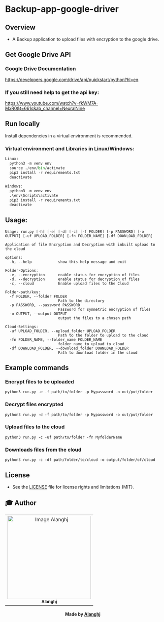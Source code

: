 # Backup-app-google-driver

## Overview
* A Backup application to upload files with encryption to the google drive.

## Get Google Drive API 
### Google Drive Documentation
  https://developers.google.com/drive/api/quickstart/python?hl=en
  
  
### If you still need help to get the api key:
  https://www.youtube.com/watch?v=fkWM7A-MxR0&t=661s&ab_channel=NeuralNine
    

## Run locally
Install dependencies in a virtual environment is recommended.

### Virtual environment and Libraries in Linux/Windows:

```python 
Linux:
  python3 -m venv env
  source ./env/bin/activate
  pip3 install -r requirements.txt
  deactivate
  
Windows:
  python3 -m venv env
  .\env\Scripts\activate
  pip3 install -r requirements.txt
  deactivate
```
## Usage:

```shell
Usage: run.py [-h] [-e] [-d] [-c] [-f FOLDER] [-p PASSWORD] [-o OUTPUT] [-uf UPLOAD_FOLDER] [-fn FOLDER_NAME] [-df DOWNLOAD_FOLDER]

Application of file Encryption and Decryption with inbuilt upload to the cloud

options:
  -h, --help            show this help message and exit

Folder-Options:
  -e, --encryption      enable status for encryption of files
  -d, --decryption      enable status for decryption of files
  -c, --cloud           Enable upload files to the Cloud

Folder-path/key:
  -f FOLDER, --folder FOLDER
                        Path to the directory
  -p PASSWORD, --password PASSWORD
                        Password for symmetric encryption of files
  -o OUTPUT, --output OUTPUT
                        output the files to a chosen path

Cloud-Settings:
  -uf UPLOAD_FOLDER, --upload_folder UPLOAD_FOLDER
                        Path to the folder to upload to the cloud
  -fn FOLDER_NAME, --folder_name FOLDER_NAME
                        folder name to upload to cloud
  -df DOWNLOAD_FOLDER, --download_folder DOWNLOAD_FOLDER
                        Path to download folder in the cloud
```


## Example commands

### Encrypt files to be uploaded
```
python3 run.py -e -f path/to/folder -p Mypassword -o out/put/folder
```
### Decrypt files encrypted
```
python3 run.py -d -f path/to/folder -p Mypassword -o out/put/folder
```
### Upload files to the cloud
```
python3 run.py -c -uf path/to/folder -fn MyfolderName
```
### Downloads files from the cloud

```
python3 run.py -c -df path/folder/to/cloud -o output/folder/of/cloud
```

## License

* See the [LICENSE](LICENSE.md) file for license rights and limitations (MIT).


## :mortar_board: Author


<table align="center">
    <tr>
        <td align="center">
            <a href="https://github.com/Alanghj">
                <img src="https://user-images.githubusercontent.com/81534309/218480249-255e240a-d7bc-4884-b7ac-bd9f00deb255.png" width="270px;" height="270px;" alt="Image Alanghj" />
                <br />
                <sub><b>Alanghj</b></sub>
            </a>
        </td>    
    </tr>
</table>
<h4 align="center">
   Made by <a href="/" target="#"> Alanghj</a>
</h4>
